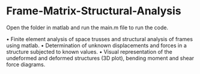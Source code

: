 # Frame-Matrix-Structural-Analysis

Open the folder in matlab and run the main.m file to run the code.

• Finite element analysis of space trusses and structural analysis of frames using matlab.
• Determination of unknown displacements and forces in a structure subjected to known values. 
• Visual representation of the undeformed and deformed structures (3D plot), bending moment and shear force diagrams.
